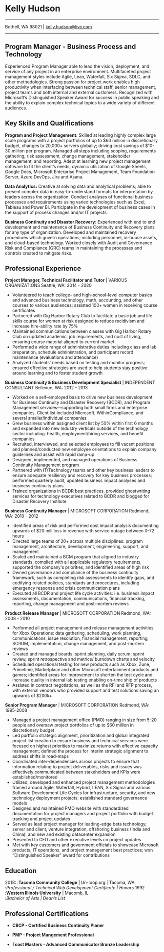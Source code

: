 **Kelly Hudson**
============

-------------------     ----------------------------
Bothell, WA 98021 | kelly.hudson@live.com
-------------------     ----------------------------

**Program Manager - Business Process and Technology**
---------

Experienced Program Manager able to lead the vision, deployment, and service of any project in an enterprise environment.  Multifaceted project management styles include Agile, Lean, Waterfall, Six Sigma, SDLC, and other methodologies. Strong passion for project work enables high productivity when interfacing between technical staff, senior management, project teams and both internal and external customers. Recognized with Microsoft’s Distinguished Speaker Award for success in public speaking and the ability to explain complex technical topics to a wide variety of different audiences.

**Key Skills and Qualifications**
----------

**Program and Project Management:** Skilled at leading highly complex large scale programs with a project portfolios of up to $60 million in discretionary budget, changes to 20,000+ servers globally; driving cost savings of $10-30 million per program. Managed all steps including scoping, requirements gathering, risk assessment, change management, stakeholder management, and reporting.  Adept at learning new project management software to fit the client’s needs; dynamic utilization of Google Sheets, Google Docs, Microsoft Enterprise Project Management, Team Foundation Server, Azure DevOps, Jira and Asana. 

**Data Analytics:** Creative at solving data and analytical problems; able to present complex data in easy-to-understand formats for interpretation by leaders across the organization. Conduct analyses of functional business processes and requirements using varied technologies such as Excel, Tableau and Power BI. Participate in the development of business cases in the support of process changes and/or IT projects. 

**Business Continuity and Disaster Recovery:** Experienced with end to end development and maintenance of Business Continuity and Recovery plans for any type of organization. Developed and maintained recovery procedures which govern operations; including personnel, in-house assets, and cloud-based technology. Worked closely with Audit and Governance Risk and Compliance (GRC) teams in maintaining the processes and controls created to mitigate risks.


**Professional Experience**
--------------------

**Project Manager, Technical Facilitator and Tutor** | VARIOUS ORGANIZATIONS 	Seattle, WA: 2014 - 2020
-	Volunteered to teach college- and high-school-level computer basics and advanced business technology, math, accounting, and other courses to various audiences; assisted 100+ women in receiving course certificates
-	Partnered with Gig Harbor Rotary Club to facilitate a basic job and life skills course for women at risk designed to reduce recidivism and increase hire-ability rate by 75%
-	Maintained communications between classes with Gig Harbor Rotary Club on updated academic, job requirements, and cost of living, ensuring course material aligned to current market 
-	Performed a wide range of administrative duties including class and lab preparation, schedule administration, and participant record maintenance (evaluations and attendance)
-	Analyzed students’ needs based on testing and monitor progress; ensured effective strategies are used to help students stay positive around learning and to foster student growth

**Business Continuity & Business Development Specialist** | INDEPENDENT CONSULTANT 	Bellevue, WA: 2012 - 2013
-	Worked on a self-employed basis to drive new business development for Business Continuity and Disaster Recovery (BCDR), and Program Management services—supporting both small firms and enterprise companies.  Client list included Microsoft, WithinCompliance, and several smaller/individual companies
-	Grew business within assigned client list by 50% within first 6 months and expanded into new Industry verticals outside of the technology sector including: health, employment/hiring services, and benefit companies
-	Recruited, interviewed, and selected employees to fill vacant positions and planned/conducted new employee orientations to explain company guidelines and assist with rapid ramp-up 
-	Designed, implemented, and managed operations of Business Continuity Management program 
-	Partnered with IT/Technology teams and other key business leaders to ensure adequate resiliency and recovery for key business processes; performed quarterly audit, updated business impact analyses and business continuity plans
-	Trained organizations in BCDR best practices, provided ghostwriting services for technology executives related to BCDR and blogged for Disaster Recovery Institute

**Business Continuity Manager** | MICROSOFT CORPORATION 	Redmond, WA: 2010 - 2012
-	Identified areas of risk and performed cost impact analysis documenting upwards of $20 mill loss in revenue with service outage between 0-72 hours
-	Directed large teams of 20+ across multiple disciplines: program management, architecture, development, engineering, support, and management 
-	Scaled and maintained a BCM program that aligned to industry standards, complied with all applicable regulatory requirements, supported the company's priorities, and identified areas of high risk
-	Owned governance and compliance of the business continuity framework, such as completing risk assessments to identify gaps, and codifying related policies, standards and procedures, including emergency response and crisis communication plans
-	Executed all BCDR and project life cycle activities: i.e. business impact assessments, documentation, communications, financial tracking, reporting, change management and post-mortem reviews

**Product Release Manager** | MICROSOFT CORPORATION 	Redmond, WA: 2008 - 2010
-	Performed all project management and release management activities for Xbox Operations: data gathering, scheduling, work planning, communications, issue resolution, financial management, reporting, SCRUM, implementation, change management, and post-mortem reviews
-	Created and managed boards, sprint planning, daily scrum, sprint review, sprint retrospective and metrics/ burndown charts and velocity
-	Scheduled operational testing for new products such as Xbox, Zune, Primetime, Marketplace and other Microsoft entertainment products and games; identified areas for improvement to shorten the test cycle and increase quality in internal lab testing enabling on-time ship of products
-	Assisted in contract negotiations, as well as the RFI and RFP process, with external vendors who provided support and test solutions saving an upwards of $200k+

**Senior Program Manager** | MICROSOFT CORPORATION 	Redmond, WA: 1995-2008
-	Managed a project management office (PMO) ranging in size from 5-20 people and oversaw project portfolios of up to $60 million in discretionary budget
-	Led portfolio strategic alignment, prioritization and global integrated project list creation to ensure business and technical services were focused on highest priorities to maximize returns with effective capacity management; defined the process for interim strategic alignment to address shifts in road-maps
-	Coordinated inter-dependencies across projects to ensure that information relating to project deliverables, risks and issues was effectively communicated between stakeholders and KPIs were established/monitored
-	Utilized, developed and enhanced project management methodologies framed around Agile, Waterfall, Hybrid, LEAN, Six Sigma and various Software Development Life Cycles for infrastructure, security, and new technology deployment projects; established standard governance models 
-	Designed and maintained PMO website with standardized documentation for project managers and project portfolio with budget tracking and project updates 
-	Served as lead project manager for leading-edge beta technology; server and client, venture integration, offshoring business (India and China), and new and existing datacenter expansion
-	Presented to CEO and other executive levels on project updates
-	Met with key customers and government officials to showcase Microsoft products, IT operations, and project management best practices; won “Distinguished Speaker” award for contributions

**Education**
---------
2018:
:**Tacoma Community College** | Un-loop.org | Tacoma, WA	          
  :*Professional / Technical Web Development Certificate | Honors*
1992
:**Western Illinois University** | Macomb, IL	                      
  :*Bachelor of Arts | Dean’s List*


**Professional Certifications**
---------

- **CBCP - Certified Business Continuity Planer**  

- **PMP - Project Mangement Professional**  

- **Toast Masters - Advanced Communicator Bronze Leadership**  


   
 
